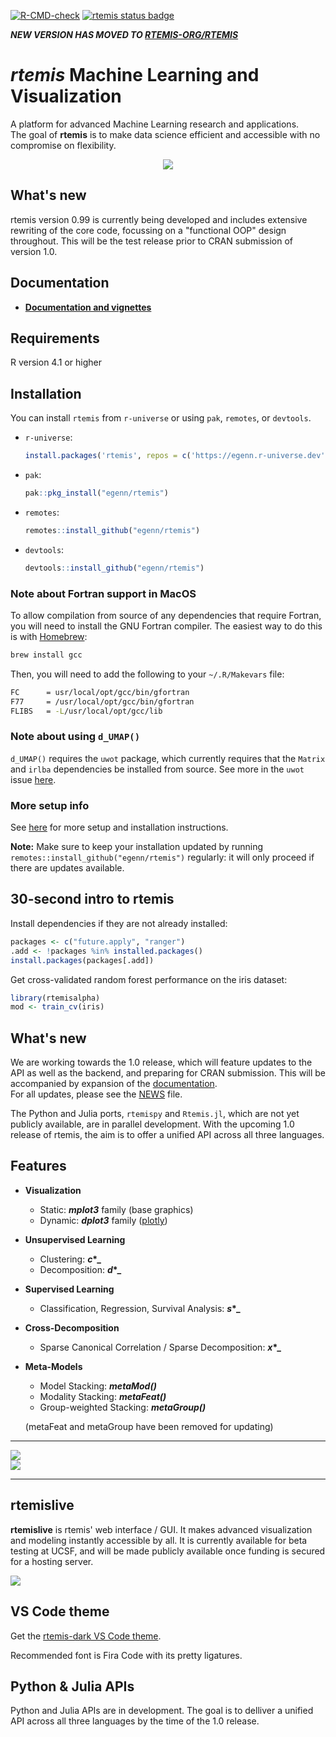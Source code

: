 [![R-CMD-check](https://github.com/egenn/rtemis/actions/workflows/R-CMD-check.yaml/badge.svg)](https://github.com/egenn/rtemis/actions/workflows/R-CMD-check.yaml)
[![rtemis status badge](https://egenn.r-universe.dev/badges/rtemis)](https://egenn.r-universe.dev/rtemis)

***NEW VERSION HAS MOVED TO [RTEMIS-ORG/RTEMIS](https://github.com/rtemis-org/rtemis)***

# **_rtemis_** Machine Learning and Visualization

A platform for advanced Machine Learning research and applications.  
The goal of **rtemis** is to make data science efficient and accessible with no compromise on flexibility.

<div style="text-align:center">
<a href="https://rtemis.org">
<img align = "center" src="https://egenn.github.io/imgs/rtemis_logo.png"></a>
</div>

## What's new

rtemis version 0.99 is currently being developed and includes extensive rewriting of the core code,
focussing on a "functional OOP" design throughout. This will be the test release prior to CRAN 
submission of version 1.0.

## Documentation

* [**Documentation and vignettes**](https://rtemis.org/rtemis)  

## Requirements

R version 4.1 or higher

## Installation

You can install `rtemis` from `r-universe` or using `pak`, `remotes`, or `devtools`.

* `r-universe`:

  ```r
  install.packages('rtemis', repos = c('https://egenn.r-universe.dev', 'https://cloud.r-project.org'))
  ```

* `pak`:

  ```r
  pak::pkg_install("egenn/rtemis")
  ```

* `remotes`:

  ```r
  remotes::install_github("egenn/rtemis")
  ```

* `devtools`:
  
  ```r
  devtools::install_github("egenn/rtemis")
  ```

### Note about Fortran support in MacOS

To allow compilation from source of any dependencies that require Fortran, you
will need to install the GNU Fortran compiler. The easiest way to do this is
with [Homebrew](https://brew.sh/):

```bash
brew install gcc
```

Then, you will need to add the following to your `~/.R/Makevars` file:

```bash
FC      = usr/local/opt/gcc/bin/gfortran
F77     = /usr/local/opt/gcc/bin/gfortran
FLIBS   = -L/usr/local/opt/gcc/lib
```

### Note about using `d_UMAP()`

`d_UMAP()` requires the `uwot` package, which currently requires that the `Matrix` and
`irlba` dependencies be installed from source. See more in the `uwot` issue
[here](https://github.com/jlmelville/uwot/issues/115).

### More setup info

See [here](https://rtemis.org/rtemis/Setup.html) for more setup and
installation instructions.

**Note:** Make sure to keep your installation updated by running
`remotes::install_github("egenn/rtemis")` regularly: it will only proceed if
there are updates available.

## 30-second intro to **rtemis**

Install dependencies if they are not already installed:

```r
packages <- c("future.apply", "ranger")
.add <- !packages %in% installed.packages()
install.packages(packages[.add])
```

Get cross-validated random forest performance on the iris dataset:

```r
library(rtemisalpha)
mod <- train_cv(iris)
```

## What's new

We are working towards the 1.0 release, which will feature updates to the
API as well as the backend, and preparing for CRAN submission.
This will be accompanied by expansion of the [documentation](https://rtemis.org/rtemis).  
For all updates, please see the [NEWS](NEWS.md) file.

The Python and Julia ports, `rtemispy` and `Rtemis.jl`, which are not yet 
publicly available, are in parallel development. With the upcoming 1.0 release
of rtemis, the aim is to offer a unified API across all three languages.

## Features

* **Visualization**
  * Static: **_mplot3_** family (base graphics)
  * Dynamic: **_dplot3_** family ([plotly](https://plotly.com/r/))
* **Unsupervised Learning**
  * Clustering: **_c_\*_**
  * Decomposition: **_d_\*_**
* **Supervised Learning**
  * Classification, Regression, Survival Analysis: **_s_\*_**
* **Cross-Decomposition**
  * Sparse Canonical Correlation / Sparse Decomposition: **_x_\*_**
* **Meta-Models**  
  * Model Stacking: **_metaMod()_**
  * Modality Stacking: **_metaFeat()_**
  * Group-weighted Stacking: **_metaGroup()_**

  (metaFeat and metaGroup have been removed for updating)

---

<img align = "center" src="https://egenn.github.io/imgs/rtemis_vis_collage.png">
</br>
<img align = "center" src="https://egenn.github.io/imgs/rtemis_rstudio.png">
</br>  

---

## rtemislive

**rtemislive** is rtemis' web interface / GUI.
It makes advanced visualization and modeling instantly accessible by all.
It is currently available for beta testing at UCSF,
and will be made publicly available once funding is secured for a hosting server.

<img align = "center" src="https://egenn.github.io/imgs/rtemislive_0.92_dplot3_xyz.jpeg">
</br>

## VS Code theme

Get the [rtemis-dark VS Code theme](https://marketplace.visualstudio.com/items?itemName=egenn.rtemis-dark).

Recommended font is Fira Code with its pretty ligatures.

## Python & Julia APIs

Python and Julia APIs are in development. The goal is to delliver a unified API across
all three languages by the time of the 1.0 release.
